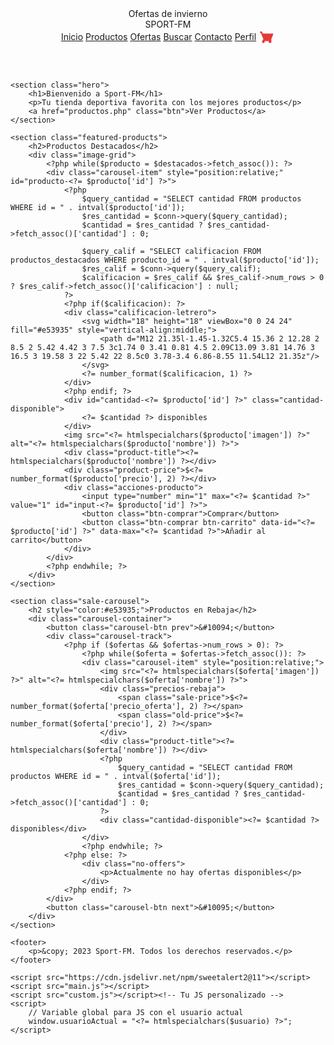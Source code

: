 <html lang="es">
<head>
    <meta charset="UTF-8">
    <meta name="viewport" content="width=device-width, initial-scale=1.0">
    <title>Inicio - Sport-FM</title>
    <link rel="stylesheet" href="styles.css">
    <link rel="stylesheet" href="custom.css"><!-- Tu CSS personalizado -->
    <link rel="stylesheet" href="https://cdn.jsdelivr.net/npm/sweetalert2@11/dist/sweetalert2.min.css">
</head>
<body>
    <header>
        <div class="anuncio-barra">
            Ofertas de invierno
        </div>
        <nav>
            <div class="logo">SPORT-FM</div>
            <div class="nav-links">
                <a href="#" class="active">Inicio</a>
                <a href="productos.php">Productos</a>
                <a href="ofertas.php">Ofertas</a>
                <a href="#" id="buscar-btn">Buscar</a>
                <a href="#">Contacto</a>
                <a href="#" id="perfil-link" class="perfil-link">Perfil</a>
                <a href="carrito.php" class="cart-icon" title="Carrito">
                    <!-- Icono carrito SVG color rojo -->
                    <svg width="26" height="26" viewBox="0 0 24 24" fill="none" style="vertical-align:middle;">
                        <path d="M7 20c1.104 0 2-.896 2-2s-.896-2-2-2-2 .896-2 2 .896 2 2 2zm10 0c1.104 0 2-.896 2-2s-.896-2-2-2-2 .896-2 2-.896 2 2 2zM7.334 16h9.359c.828 0 1.554-.522 1.841-1.303l3.09-7.787A1 1 0 0 0 20.7 6H6.215l-.94-2.36A1 1 0 0 0 4.333 3H2v2h1.333l3.6 9.06-1.35 2.44C5.21 16.37 5.97 17 6.834 17h12v-2h-11.5l.5-1z" fill="#e53935"/>
                    </svg>
                </a>
            </div>
        </nav>
    </header>

    <section class="hero">
        <h1>Bienvenido a Sport-FM</h1>
        <p>Tu tienda deportiva favorita con los mejores productos</p>
        <a href="productos.php" class="btn">Ver Productos</a>
    </section>

    <section class="featured-products">
        <h2>Productos Destacados</h2>
        <div class="image-grid">
            <?php while($producto = $destacados->fetch_assoc()): ?>
            <div class="carousel-item" style="position:relative;" id="producto-<?= $producto['id'] ?>">
                <?php
                    $query_cantidad = "SELECT cantidad FROM productos WHERE id = " . intval($producto['id']);
                    $res_cantidad = $conn->query($query_cantidad);
                    $cantidad = $res_cantidad ? $res_cantidad->fetch_assoc()['cantidad'] : 0;

                    $query_calif = "SELECT calificacion FROM productos_destacados WHERE producto_id = " . intval($producto['id']);
                    $res_calif = $conn->query($query_calif);
                    $calificacion = $res_calif && $res_calif->num_rows > 0 ? $res_calif->fetch_assoc()['calificacion'] : null;
                ?>
                <?php if($calificacion): ?>
                <div class="calificacion-letrero">
                    <svg width="18" height="18" viewBox="0 0 24 24" fill="#e53935" style="vertical-align:middle;">
                        <path d="M12 21.35l-1.45-1.32C5.4 15.36 2 12.28 2 8.5 2 5.42 4.42 3 7.5 3c1.74 0 3.41 0.81 4.5 2.09C13.09 3.81 14.76 3 16.5 3 19.58 3 22 5.42 22 8.5c0 3.78-3.4 6.86-8.55 11.54L12 21.35z"/>
                    </svg>
                    <?= number_format($calificacion, 1) ?>
                </div>
                <?php endif; ?>
                <div id="cantidad-<?= $producto['id'] ?>" class="cantidad-disponible">
                    <?= $cantidad ?> disponibles
                </div>
                <img src="<?= htmlspecialchars($producto['imagen']) ?>" alt="<?= htmlspecialchars($producto['nombre']) ?>">
                <div class="product-title"><?= htmlspecialchars($producto['nombre']) ?></div>
                <div class="product-price">$<?= number_format($producto['precio'], 2) ?></div>
                <div class="acciones-producto">
                    <input type="number" min="1" max="<?= $cantidad ?>" value="1" id="input-<?= $producto['id'] ?>">
                    <button class="btn-comprar">Comprar</button>
                    <button class="btn-comprar btn-carrito" data-id="<?= $producto['id'] ?>" data-max="<?= $cantidad ?>">Añadir al carrito</button>
                </div>
            </div>
            <?php endwhile; ?>
        </div>
    </section>

    <section class="sale-carousel">
        <h2 style="color:#e53935;">Productos en Rebaja</h2>
        <div class="carousel-container">
            <button class="carousel-btn prev">&#10094;</button>
            <div class="carousel-track">
                <?php if ($ofertas && $ofertas->num_rows > 0): ?>
                    <?php while($oferta = $ofertas->fetch_assoc()): ?>
                    <div class="carousel-item" style="position:relative;">
                        <img src="<?= htmlspecialchars($oferta['imagen']) ?>" alt="<?= htmlspecialchars($oferta['nombre']) ?>">
                        <div class="precios-rebaja">
                            <span class="sale-price">$<?= number_format($oferta['precio_oferta'], 2) ?></span>
                            <span class="old-price">$<?= number_format($oferta['precio'], 2) ?></span>
                        </div>
                        <div class="product-title"><?= htmlspecialchars($oferta['nombre']) ?></div>
                        <?php
                            $query_cantidad = "SELECT cantidad FROM productos WHERE id = " . intval($oferta['id']);
                            $res_cantidad = $conn->query($query_cantidad);
                            $cantidad = $res_cantidad ? $res_cantidad->fetch_assoc()['cantidad'] : 0;
                        ?>
                        <div class="cantidad-disponible"><?= $cantidad ?> disponibles</div>
                    </div>
                    <?php endwhile; ?>
                <?php else: ?>
                    <div class="no-offers">
                        <p>Actualmente no hay ofertas disponibles</p>
                    </div>
                <?php endif; ?>
            </div>
            <button class="carousel-btn next">&#10095;</button>
        </div>
    </section>

    <footer>
        <p>&copy; 2023 Sport-FM. Todos los derechos reservados.</p>
    </footer>

    <script src="https://cdn.jsdelivr.net/npm/sweetalert2@11"></script>
    <script src="main.js"></script>
    <script src="custom.js"></script><!-- Tu JS personalizado -->
    <script>
        // Variable global para JS con el usuario actual
        window.usuarioActual = "<?= htmlspecialchars($usuario) ?>";
    </script>
</body>
</html>
